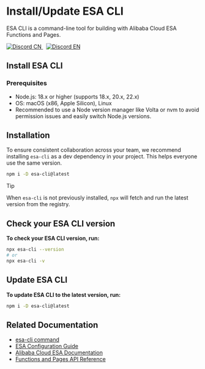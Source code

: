 # Install/Update ESA CLI

ESA CLI is a command-line tool for building with Alibaba Cloud ESA Functions and Pages.

<p>
  <a href="https://discord.gg/xygV6MYx">
    <img alt="Discord CN" src="https://img.shields.io/badge/Discord-中文-5865F2?logo=discord&logoColor=white" />
  </a>
  <a href="https://discord.gg/YeFg4yUA" style="margin-left:8px;">
    <img alt="Discord EN" src="https://img.shields.io/badge/Discord-English-5865F2?logo=discord&logoColor=white" />
  </a>
 </p>

## Install ESA CLI

### Prerequisites

- Node.js: 18.x or higher (supports 18.x, 20.x, 22.x)
- OS: macOS (x86, Apple Silicon), Linux
- Recommended to use a Node version manager like Volta or nvm to avoid permission issues and easily switch Node.js versions.

## Installation

To ensure consistent collaboration across your team, we recommend installing `esa-cli` as a dev dependency in your project. This helps everyone use the same version.

```bash
npm i -D esa-cli@latest
```

> [!TIP]
> When `esa-cli` is not previously installed, `npx` will fetch and run the latest version from the registry.

## Check your ESA CLI version

**To check your ESA CLI version, run:**

```bash
npx esa-cli --version
# or
npx esa-cli -v
```

## Update ESA CLI

**To update ESA CLI to the latest version, run:**

```bash
npm i -D esa-cli@latest
```

## Related Documentation

- [esa-cli command](./docs/Commands_en.md)
- [ESA Configuration Guide](./docs/Config_en.md)
- [Alibaba Cloud ESA Documentation](https://www.alibabacloud.com/help/en/edge-security-acceleration/esa/user-guide/what-is-er/)
- [Functions and Pages API Reference](https://www.alibabacloud.com/help/en/edge-security-acceleration/esa/user-guide/api-documentation/)
